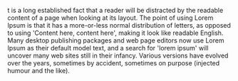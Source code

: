t is a long established fact that a reader will be distracted 
by the readable content of a page when looking at its layout. 
The point of using Lorem Ipsum is that it has a more-or-less 
normal distribution of letters, as opposed to using 'Content
here, content here', making it look like readable English. 
Many desktop publishing packages and web page editors now use 
Lorem Ipsum as their default model text, and a search for 
'lorem ipsum' will uncover many web sites still in their 
infancy. Various versions have evolved over the years, 
sometimes by accident, sometimes on purpose (injected 
humour and the like).